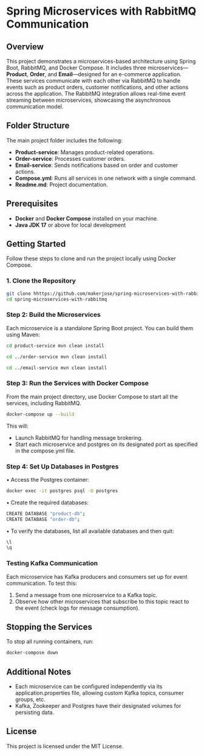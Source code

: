 # Spring Microservices with RabbitMQ Communication

## Overview

This project demonstrates a microservices-based architecture using Spring Boot, RabbitMQ, and Docker Compose. It includes three microservices—**Product**, **Order**, and **Email**—designed for an e-commerce application. These services communicate with each other via RabbitMQ to handle events such as product orders, customer notifications, and other actions across the application. The RabbitMQ integration allows real-time event streaming between microservices, showcasing the asynchronous communication model.

## Folder Structure

The main project folder includes the following:
- **Product-service**: Manages product-related operations.
- **Order-service**: Processes customer orders.
- **Email-service**: Sends notifications based on order and customer actions.
- **Compose.yml**: Runs all services in one network with a single command.
- **Readme.md**: Project documentation.

## Prerequisites

- **Docker** and **Docker Compose** installed on your machine.
- **Java JDK 17** or above for local development

## Getting Started

Follow these steps to clone and run the project locally using Docker Compose.

### 1. Clone the Repository
```bash
git clone hhttps://github.com/makerjose/spring-microservices-with-rabbitmq.git
cd spring-microservices-with-rabbitmq
```

### Step 2: Build the Microservices

Each microservice is a standalone Spring Boot project. You can build them using Maven:
```bash
cd product-service mvn clean install

cd ../order-service mvn clean install

cd ../email-service mvn clean install
```


### Step 3: Run the Services with Docker Compose

From the main project directory, use Docker Compose to start all the services, including RabbitMQ.
```bash
docker-compose up --build
```

This will:
-	Launch RabbitMQ for handling message brokering.
-	Start each microservice and postgres on its designated port as specified in the compose.yml file.

### Step 4: Set Up Databases in Postgres

•	Access the Postgres container:
```bash
docker exec -it postgres psql -U postgres
```
•	Create the required databases:
```bash
CREATE DATABASE "product-db";
CREATE DATABASE "order-db";
```
•	To verify the databases, list all available databases and then quit:
```bash
\l
\q
```

### Testing Kafka Communication

Each microservice has Kafka producers and consumers set up for event communication. To test this:
1.	Send a message from one microservice to a Kafka topic.
2.	Observe how other microservices that subscribe to this topic react to the event (check logs for message consumption).

## Stopping the Services

To stop all running containers, run:
```bash
docker-compose down
```

## Additional Notes

-	Each microservice can be configured independently via its application.properties file, allowing custom Kafka topics, consumer groups, etc.
-	Kafka, Zookeeper and Postgres have their designated volumes for persisting data. 

## License

This project is licensed under the MIT License.